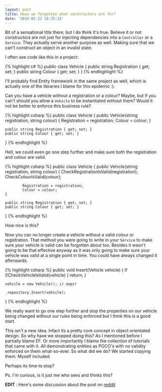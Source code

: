 ```yaml
---
layout: post
title: Have we forgotten what constructors are for?
date: '2015-02-22 16:35:32'
---
```


Bit of a sensational title there, but I do think it's true. Believe it or not constructors are not just for injecting dependencies into a `Controller` or a `Service`. They actually serve another purpose as well. Making sure that we can't construct an object in an invalid state.

I often see code like this in a project:

{% highlight c# %}
public class Vehicle
{
    public string Registration { get; set; }
    public string Colour { get; set; }
}
{% endhighlight %}

I'll probably find Entity framework in the same project as well, which is actually one of the libraries I blame for this epidemic :). 

Can you have a vehicle without a registration or a colour? Maybe, but if you can't should you allow a `Vehicle` to be instantiated without them? Would it not be better to enforce this business rule?

{% highlight csharp %}
public class Vehicle
{
	public Vehicle(string registration, string colour)
    {
    	Registration = registration;
        Colour = colour;
    }
    
    public string Registration { get; set; }
    public string Colour { get; set; }
}
{% endhighlight %}

Hell, we could even go one step further and make sure both the registration and colour are valid.

{% highlight csharp %}
public class Vehicle
{
	public Vehicle(string registration, string colour)
	{
	    CheckRegistrationIsValid(registration);
    	    CheckColourIsValid(colour);
    
    	    Registration = registration;
    	    Colour = colour;
	}

    public string Registration { get; set; }
    public string Colour { get; set; }
}
{% endhighlight %}

How nice is this? 

Now you can no longer create a vehicle without a valid colour or registration. That method you were going to write in your `Service` to make sure your vehicle is valid can be forgotten about too. Besides it wasn't going to be that effective anyway as it was only going to make sure your vehicle was valid at a single point in time. You could have always changed it afterwards.

{% highlight csharp %}
public void Insert(Vehicle vehicle)
{
	if (!CheckVehicleIsValid(vehicle) 
    {
    	return;
    }
    	
    vehicle = new Vehicle(); // oops!
    
    _repository.Insert(vehicle);
}
{% endhighlight %}

We really want to go one step further and stop the properties on our vehicle being changed without our rules being enforced but I think this is a good start.

This isn't a new idea. Infact its a pretty core concept in object orientated design. So why have we stopped doing this? As I mentioned before I partially blame EF. Or more importantly I blame the collection of tutorials that came with it. All demonstrating entities as POCO's with no validity enforced on them what-so-ever. So what did we do? We started copying them. Myself included. 

Perhaps its time to stop?

Ps. I'm curious, is it just me who sees and thinks this?

__EDIT__ : Here's some discussion about the post on [reddit](http://www.reddit.com/r/programming/comments/2wvbsj/have_we_forgotten_what_constructors_are_for/)
